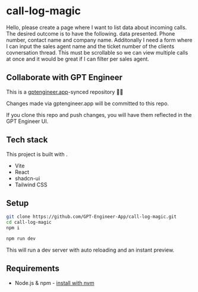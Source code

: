 # call-log-magic

Hello, please create a page where I want to list data about incoming calls. The desired outcome is to have the following. data presented. Phone number, contact name and company name. Additonally I need a form where I can input the sales agent name and the ticket number of the clients covnersation thread. This must be scrollable so we can view multiple calls at once and it would be great if I can filter per sales agent.

## Collaborate with GPT Engineer

This is a [gptengineer.app](https://gptengineer.app)-synced repository 🌟🤖

Changes made via gptengineer.app will be committed to this repo.

If you clone this repo and push changes, you will have them reflected in the GPT Engineer UI.

## Tech stack

This project is built with .

- Vite
- React
- shadcn-ui
- Tailwind CSS

## Setup

```sh
git clone https://github.com/GPT-Engineer-App/call-log-magic.git
cd call-log-magic
npm i
```

```sh
npm run dev
```

This will run a dev server with auto reloading and an instant preview.

## Requirements

- Node.js & npm - [install with nvm](https://github.com/nvm-sh/nvm#installing-and-updating)
